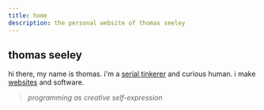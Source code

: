 ```yaml
---
title: home
description: the personal website of thomas seeley
---
```


<div class="intro">
<span><h2>thomas seeley</h2></span>
<p>hi there, my name is thomas. i'm a <a href="/posts/serial-tinkerer">serial tinkerer</a> and curious human. i make <a href="/posts/websites">websites</a> and software.</p>
<blockquote><em>programming as creative self-expression</em></blockquote>

</div>


